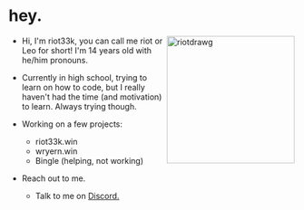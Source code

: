 # hey.

<img width="225" alt="riotdrawg" src="https://user-images.githubusercontent.com/115047648/194174234-69a479cf-3631-403a-b9f1-51b5e68534e9.png" align=right>

- Hi, I'm riot33k, you can call me riot or Leo for short! I'm 14 years old with he/him pronouns.

- Currently in high school, trying to learn on how to code, but I really haven't had the time (and motivation) to learn. Always trying though.

- Working on a few projects:
   - riot33k.win
   - wryern.win
   - Bingle (helping, not working)

- Reach out to me.
   - Talk to me on [Discord.](https://discord.com/users/654805977287229440)
